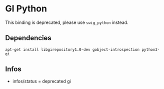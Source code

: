 # GI Python

This binding is deprecated, please use `swig_python` instead.

## Dependencies

	apt-get install libgirepository1.0-dev gobject-introspection python3-gi

## Infos
- infos/status = deprecated gi
